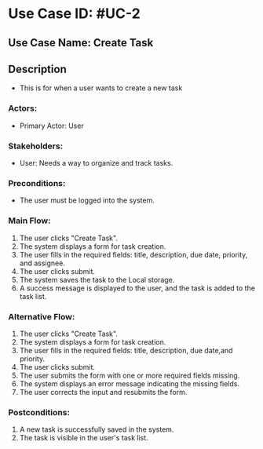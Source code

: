 # Use Case ID: #UC-2

## Use Case Name: Create Task

## Description
- This is for when a user wants to create a new task

### Actors:
- Primary Actor: User

### Stakeholders:
- User: Needs a way to organize and track tasks.



### Preconditions:
- The user must be logged into the system.


### Main Flow:
1. The user clicks "Create Task".
2. The system displays a form for task creation.
3. The user fills in the required fields: title, description, due date, priority, and assignee.
4. The user clicks submit.
5. The system saves the task to the Local storage.
6. A success message is displayed to the user, and the task is added to the task list.

### Alternative Flow:
1. The user clicks "Create Task".
2. The system displays a form for task creation.
3. The user fills in the required fields: title, description, due date,and priority.
4. The user clicks submit.
5. The user submits the form with one or more required fields missing.
6. The system displays an error message indicating the missing fields.
7. The user corrects the input and resubmits the form.

### Postconditions:
1. A new task is successfully saved in the system.
2. The task is visible in the user's task list.
